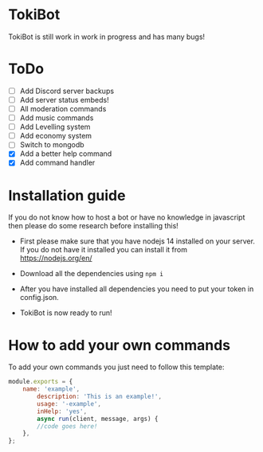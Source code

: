 # TokiBot

TokiBot is still work in work in progress and has many bugs!

# ToDo

- [ ] Add Discord server backups
- [ ] Add server status embeds!
- [ ] All moderation commands
- [ ] Add music commands
- [ ] Add Levelling system
- [ ] Add economy system
- [ ] Switch to mongodb
- [x] Add a better help command
- [x] Add command handler

# Installation guide
If you do not know how to host a bot or have no knowledge in javascript then please do some research before installing this!

- First please make sure that you have nodejs 14 installed on your server. If you do not have it installed you can install it from https://nodejs.org/en/ 

- Download all the dependencies using `npm i`

- After you have installed all dependencies you need to put your token in config.json. 

- TokiBot is now ready to run!

# How to add your own commands
To add your own commands you just need to follow this template:
```js
module.exports = {
	name: 'example',
        description: 'This is an example!',
        usage: '-example',
        inHelp: 'yes',
        async run(client, message, args) {
		//code goes here!
	},
};
```
